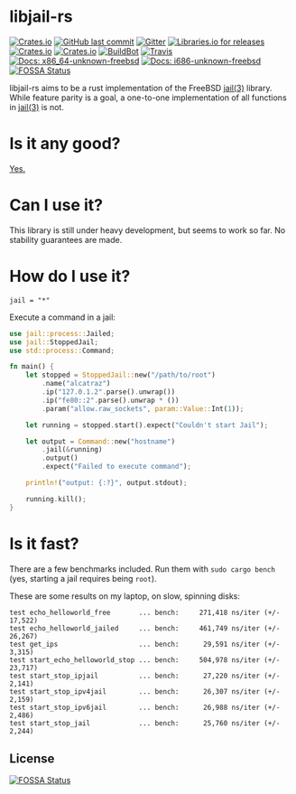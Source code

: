 # libjail-rs

[![Crates.io](https://img.shields.io/crates/v/jail.svg?style=flat-square)](https://crates.io/crates/jail)
[![GitHub last commit](https://img.shields.io/github/last-commit/fubarnetes/libjail-rs.svg?style=flat-square)](https://github.com/fubarnetes/libjail-rs/commits/master)
[![Gitter](https://img.shields.io/gitter/room/fubarnetes/libjail-rs.js.svg?style=flat-square)](https://gitter.im/fubarnetes/libjail-rs)
[![Libraries.io for
releases](https://img.shields.io/librariesio/release/cargo/jail.svg?style=flat-square)](https://libraries.io/cargo/jail/)
[![Crates.io](https://img.shields.io/crates/d/jail.svg?style=flat-square)](https://crates.io/crates/jail)
[![Crates.io](https://img.shields.io/crates/l/jail.svg?style=flat-square)](https://crates.io/crates/jail)
[![BuildBot](https://buildbot.bsd.builders/badges/libjail-rs.svg)](https://buildbot.bsd.builders/#/builders/2)
[![Travis](https://img.shields.io/travis/fubarnetes/libjail-rs/master.svg?style=flat-square)](https://travis-ci.org/fubarnetes/libjail-rs)
[![Docs: x86_64-unknown-freebsd](https://img.shields.io/badge/docs-x86__64--unknown--freebsd-blue.svg?style=flat-square)](https://fubarnetes.github.io/libjail-rs/x86_64-unknown-freebsd/jail/index.html)
[![Docs: i686-unknown-freebsd](https://img.shields.io/badge/docs-i686--unknown--freebsd-blue.svg?style=flat-square)](https://fubarnetes.github.io/libjail-rs/i686-unknown-freebsd/jail/index.html)
[![FOSSA Status](https://app.fossa.io/api/projects/git%2Bgithub.com%2Ffubarnetes%2Flibjail-rs.svg?type=shield)](https://app.fossa.io/projects/git%2Bgithub.com%2Ffubarnetes%2Flibjail-rs?ref=badge_shield)

libjail-rs aims to be a rust implementation of the FreeBSD [jail(3)](https://www.freebsd.org/cgi/man.cgi?query=jail&sektion=3&manpath=FreeBSD+11.1-stable) library. While feature parity is a goal, a one-to-one implementation of all functions in [jail(3)](https://www.freebsd.org/cgi/man.cgi?query=jail&sektion=3&manpath=FreeBSD+11.1-stable) is not.

# Is it any good?
[Yes.](https://news.ycombinator.com/item?id=3067434)

# Can I use it?

This library is still under heavy development, but seems to work so far.
No stability guarantees are made.

# How do I use it?

```
jail = "*"
```

Execute a command in a jail:
```rust
use jail::process::Jailed;
use jail::StoppedJail;
use std::process::Command;

fn main() {
    let stopped = StoppedJail::new("/path/to/root")
        .name("alcatraz")
        .ip("127.0.1.2".parse().unwrap())
        .ip("fe80::2".parse().unwrap * ())
        .param("allow.raw_sockets", param::Value::Int(1));

    let running = stopped.start().expect("Couldn't start Jail");

    let output = Command::new("hostname")
        .jail(&running)
        .output()
        .expect("Failed to execute command");

    println!("output: {:?}", output.stdout);

    running.kill();
}
```

# Is it fast?

There are a few benchmarks included. Run them with `sudo cargo bench` (yes,
starting a jail requires being `root`).

These are some results on my laptop, on slow, spinning disks:

```
test echo_helloworld_free       ... bench:     271,418 ns/iter (+/- 17,522)
test echo_helloworld_jailed     ... bench:     461,749 ns/iter (+/- 26,267)
test get_ips                    ... bench:      29,591 ns/iter (+/- 3,315)
test start_echo_helloworld_stop ... bench:     504,978 ns/iter (+/- 23,717)
test start_stop_ipjail          ... bench:      27,220 ns/iter (+/- 2,141)
test start_stop_ipv4jail        ... bench:      26,307 ns/iter (+/- 2,159)
test start_stop_ipv6jail        ... bench:      26,988 ns/iter (+/- 2,486)
test start_stop_jail            ... bench:      25,760 ns/iter (+/- 2,244)
```


## License
[![FOSSA Status](https://app.fossa.io/api/projects/git%2Bgithub.com%2Ffubarnetes%2Flibjail-rs.svg?type=large)](https://app.fossa.io/projects/git%2Bgithub.com%2Ffubarnetes%2Flibjail-rs?ref=badge_large)
